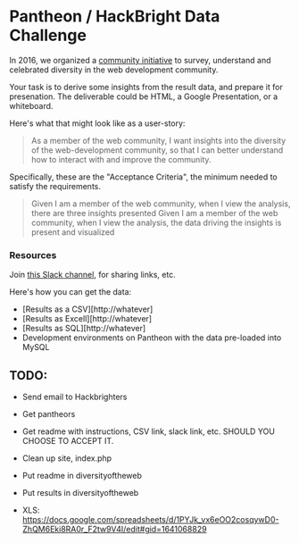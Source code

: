 # Pantheon / HackBright Data Challenge

In 2016, we organized a [community initiative](https://github.com/drupaldiversity/diversity-of-the-web) to survey, understand and celebrated diversity in the web development community.  

Your task is to derive some insights from the result data, and prepare it for presenation.  The deliverable could be HTML, a Google Presentation, or a whiteboard.

Here's what that might look like as a user-story:

> As a member of the web community, I want insights into the diversity of the web-development community, so that I can better understand how to interact with and improve the community.

Specifically, these are the "Acceptance Criteria", the minimum needed to satisfy the requirements.

> Given I am a member of the web community, when I view the analysis, there are three insights presented
> Given I am a member of the web community, when I view the analysis, the data driving the insights is present and visualized

### Resources

Join [this Slack channel](https://diversityoftheweb.slack.com/shared_invite/MTY5NjYwNDQyNDA0LTE0OTIyMDk2MjktNDc4MmMxMTY2OQ), for sharing links, etc.

Here's how you can get the data:

* [Results as a CSV][http://whatever]
* [Results as Excell][http://whatever]
* [Results as SQL][http://whatever]
* Development environments on Pantheon with the data pre-loaded into MySQL

## TODO:
* Send email to Hackbrighters
* Get pantheors
* Get readme with instructions, CSV link, slack link, etc. SHOULD YOU CHOOSE TO ACCEPT IT.
* Clean up site, index.php
* Put readme in diversityoftheweb
* Put results in diversityoftheweb


* XLS: https://docs.google.com/spreadsheets/d/1PYJk_vx6eOO2cosqywD0-ZhQM6Eki8RA0r_F2tw9V4I/edit#gid=1641068829
